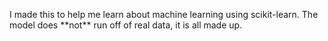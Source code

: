<p>I made this to help me learn about machine learning using scikit-learn.
The model does **not** run off of real data, it is all made up.</p>

